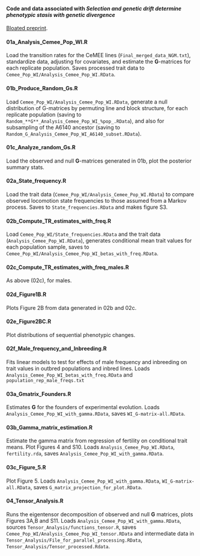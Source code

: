 #### Code and data associated with *Selection and genetic drift determine phenotypic stasis with genetic divergence*
[Bloated preprint](https://www.biorxiv.org/content/10.1101/778282v1.full).

#### 01a_Analysis_Cemee_Pop_WI.R
Load the transition rates for the CeMEE lines (`Final_merged_data_NGM.txt`), standardize data, adjusting for covariates, and estimate the **G**-matrices for each replicate population. Saves processed trait data to `Cemee_Pop_WI/Analysis_Cemee_Pop_WI.RData`.

#### 01b_Produce_Random_Gs.R
Load `Cemee_Pop_WI/Analysis_Cemee_Pop_WI.RData`, generate a null distribution of G-matrices by permuting line and block structure, for each replicate population (saving to `Random_**G**_Analysis_Cemee_Pop_WI_%pop_.RData`), and also for subsampling of the  A6140 ancestor (saving to `Random_G_Analysis_Cemee_Pop_WI_A6140_subset.RData`).

#### 01c_Analyze_random_Gs.R
Load the observed and null **G**-matrices generated in 01b, plot the posterior summary stats.

#### 02a_State_frequency.R 
Load the trait data (`Cemee_Pop_WI/Analysis_Cemee_Pop_WI.RData`) to compare observed locomotion state frequencies to those assumed from a Markov process. Saves to `State_frequencies.RData` and makes figure S3. 

#### 02b_Compute_TR_estimates_with_freq.R 
Load `Cemee_Pop_WI/State_frequencies.RData` and the trait data (`Analysis_Cemee_Pop_WI.RData`), generates conditional mean trait values for each population sample, saves to `Cemee_Pop_WI/Analysis_Cemee_Pop_WI_betas_with_freq.RData`.

#### 02c_Compute_TR_estimates_with_freq_males.R
As above (02c), for males.

#### 02d_Figure1B.R
Plots Figure 2B from data generated in 02b and 02c.

#### 02e_Figure2BC.R
Plot distributions of sequential phenotypic changes.

#### 02f_Male_frequency_and_Inbreeding.R
Fits linear models to test for effects of male frequency and inbreeding on trait values in outbred populations and inbred lines. Loads `Analysis_Cemee_Pop_WI_betas_with_freq.RData` and `population_rep_male_freqs.txt`

#### 03a_Gmatrix_Founders.R
Estimates **G** for the founders of experimental evolution. Loads `Analysis_Cemee_Pop_WI_with_gamma.RData`, saves `WI_G-matrix-all.RData`.

#### 03b_Gamma_matrix_estimation.R 
Estimate the gamma matrix from regression of fertility on conditional trait means. Plot Figures 4 and S10. Loads `Analysis_Cemee_Pop_WI.RData`, `fertility.rda`, saves `Analysis_Cemee_Pop_WI_with_gamma.RData`.

#### 03c_Figure_5.R
Plot Figure 5. Loads `Analysis_Cemee_Pop_WI_with_gamma.RData`, `WI_G-matrix-all.RData`, saves `G_matrix_projection_for_plot.RData`.

#### 04_Tensor_Analysis.R
Runs the eigentensor decomposition of observed and null **G** matrices, plots Figures 3A,B and S11. Loads `Analysis_Cemee_Pop_WI_with_gamma.RData`, sources `Tensor_Analysis/functions_tensor.R`, saves `Cemee_Pop_WI/Analysis_Cemee_Pop_WI_tensor.RData` and intermediate data in `Tensor_Analysis/File_for_parallel_processing.RData`, `Tensor_Analysis/Tensor_processed.Rdata`.





